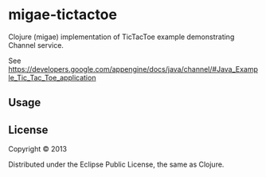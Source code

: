 # migae-tictactoe

Clojure (migae) implementation of TicTacToe example demonstrating Channel service.

See https://developers.google.com/appengine/docs/java/channel/#Java_Example_Tic_Tac_Toe_application

## Usage


## License

Copyright © 2013

Distributed under the Eclipse Public License, the same as Clojure.

